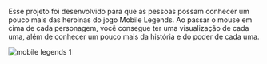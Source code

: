 Esse projeto foi desenvolvido para que as pessoas possam conhecer um pouco mais das heroinas do jogo Mobile Legends.
Ao passar o mouse em cima de cada personagem, você consegue ter uma visualização de cada uma, além de conhecer um pouco mais da história e do poder de cada uma.

![mobile legends 1](https://github.com/Adnabackman/mob-legends-com-JavaScript/assets/125579906/4c7e394e-b3bc-4b43-87c4-1429cf03ba42)
